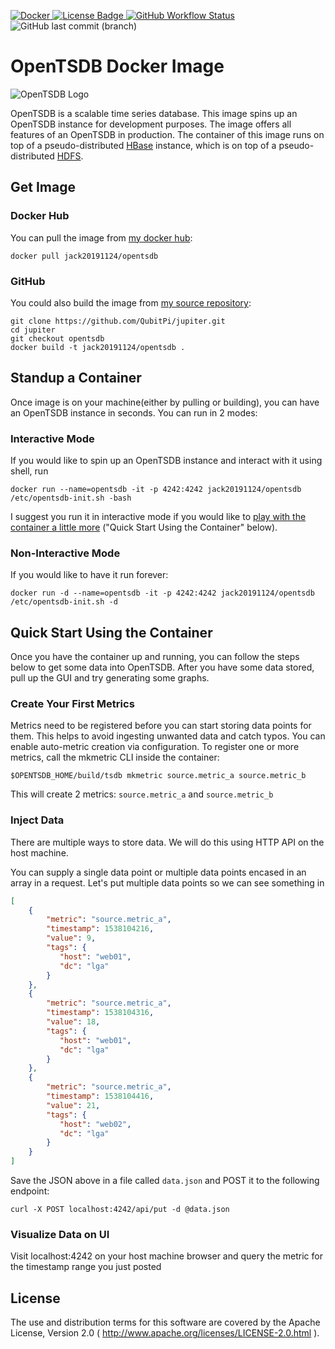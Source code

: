 [ ![Docker](https://img.shields.io/badge/Docker%20Image-309DEE?style=for-the-badge&logo=docker&logoColor=white) ](https://hub.docker.com/r/jack20191124/opentsdb)
[ ![License Badge](https://img.shields.io/badge/Apache%202.0-F25910.svg?style=for-the-badge&logo=Apache&logoColor=white) ](https://www.apache.org/licenses/LICENSE-2.0)
[ ![GitHub Workflow Status](https://img.shields.io/github/workflow/status/QubitPi/jupiter/OpenTSDB%20CI/opentsdb?logo=github&style=for-the-badge) ](https://github.com/QubitPi/jupiter/actions/workflows/opentsdb-ci.yml)
![GitHub last commit (branch)](https://img.shields.io/github/last-commit/QubitPi/jupiter/opentsdb?logo=github&style=for-the-badge)

OpenTSDB Docker Image
=====================

![OpenTSDB Logo](https://user-images.githubusercontent.com/16126939/180417939-e412d0a4-bff6-4d62-b6d2-de0a01c6694b.png)

OpenTSDB is a scalable time series database. This image spins up an OpenTSDB instance for development purposes. The
image offers all features of an OpenTSDB in production. The container of this image runs on top of a pseudo-distributed 
[HBase](https://hub.docker.com/r/jack20191124/hbase/) instance, which is on top of a pseudo-distributed
[HDFS](https://hub.docker.com/r/jack20191124/hadoop/).

Get Image
---------

### Docker Hub

You can pull the image from [my docker hub](https://hub.docker.com/r/jack20191124/opentsdb/):

    docker pull jack20191124/opentsdb

### GitHub

You could also build the image from [my source repository](https://github.com/QubitPi/jupiter/tree/opentsdb/):

    git clone https://github.com/QubitPi/jupiter.git
    cd jupiter
    git checkout opentsdb
    docker build -t jack20191124/opentsdb .

Standup a Container
-------------------

Once image is on your machine(either by pulling or building), you can have an OpenTSDB instance in seconds. You can run
in 2 modes:

### Interactive Mode

If you would like to spin up an OpenTSDB instance and interact with it using shell, run

    docker run --name=opentsdb -it -p 4242:4242 jack20191124/opentsdb /etc/opentsdb-init.sh -bash
    
I suggest you run it in interactive mode if you would like to
[play with the container a little more](#quick-start-using-the-container) ("Quick Start Using the Container" below).

### Non-Interactive Mode

If you would like to have it run forever:

    docker run -d --name=opentsdb -it -p 4242:4242 jack20191124/opentsdb /etc/opentsdb-init.sh -d
    
Quick Start Using the Container
-------------------------------

Once you have the container up and running, you can follow the steps below to get some data into OpenTSDB. After you
have some data stored, pull up the GUI and try generating some graphs.

### Create Your First Metrics

Metrics need to be registered before you can start storing data points for them. This helps to avoid ingesting unwanted 
data and catch typos. You can enable auto-metric creation via configuration. To register one or more metrics, call the 
mkmetric CLI inside the container:

    $OPENTSDB_HOME/build/tsdb mkmetric source.metric_a source.metric_b
    
This will create 2 metrics: `source.metric_a` and `source.metric_b`

### Inject Data

There are multiple ways to store data. We will do this using HTTP API on the host machine.
 
You can supply a single data point or multiple data points encased in an array in a request. Let's put multiple data 
points so we can see something in

```json
[
    {
        "metric": "source.metric_a",
        "timestamp": 1538104216,
        "value": 9,
        "tags": {
           "host": "web01",
           "dc": "lga"
        }
    },
    {
        "metric": "source.metric_a",
        "timestamp": 1538104316,
        "value": 18,
        "tags": {
           "host": "web01",
           "dc": "lga"
        }
    },
    {
        "metric": "source.metric_a",
        "timestamp": 1538104416,
        "value": 21,
        "tags": {
           "host": "web02",
           "dc": "lga"
        }
    }
]
```

Save the JSON above in a file called `data.json` and POST it to the following endpoint:

    curl -X POST localhost:4242/api/put -d @data.json

### Visualize Data on UI

Visit localhost:4242 on your host machine browser and query the metric for the timestamp range you just posted

License
-------

The use and distribution terms for this software are covered by the Apache License, Version 2.0
( http://www.apache.org/licenses/LICENSE-2.0.html ).
